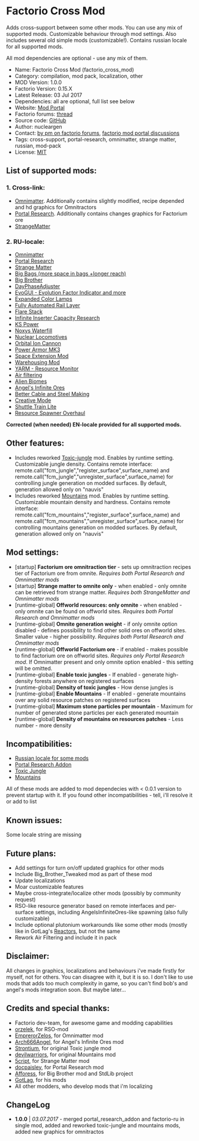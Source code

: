 Factorio Cross Mod
===
Adds cross-support between some other mods. You can use any mix of supported mods. Customizable behaviour through mod settings. Also includes several old simple mods (customizable!). Contains russian locale for all supported mods.

All mod dependencies are optional - use any mix of them.

+ Name: Factorio Cross Mod (factorio_cross_mod)
+ Category: compilation, mod pack, localization, other
+ MOD Version: 1.0.0
+ Factorio Version: 0.15.X
+ Latest Release: 03 Jul 2017
+ Dependencies: all are optional, full list see below
+ Website: [Mod Portal](https://mods.factorio.com/mods/nucleargen/factorio_cross_mod)
+ Factorio forums: [thread](https://forums.factorio.com/viewtopic.php?f=94&t=50522)
+ Source code: [GitHub](https://github.com/nucleargen/factorio_cross_mod)
+ Author: nucleargen
+ Contact: [by pm on factorio forums](https://forums.factorio.com/ucp.php?i=pm&mode=compose&u=20136), [factorio mod portal discussions](https://mods.factorio.com/mods/nucleargen/factorio_cross_mod/discussion)
+ Tags: cross-support, portal-research, omnimatter, strange matter, russian, mod-pack
+ License: [MIT](https://opensource.org/licenses/MIT)

## List of supported mods:
### 1. Cross-link:
+ [Omnimatter](https://mods.factorio.com/mods/EmperorZelos/omnimatter).
Additionally contains slightly modified, recipe depended and hd graphics for Omnitractors
+ [Portal Research](https://mods.factorio.com/mods/docpaisley/portal-research).
Additionally contains changes graphics for Factorium ore
+ [StrangeMatter](https://mods.factorio.com/mods/5cript/StrangeMatter)
### 2. RU-locale:
+ [Omnimatter](https://mods.factorio.com/mods/EmperorZelos/omnimatter)
+ [Portal Research](https://mods.factorio.com/mods/docpaisley/portal-research)
+ [Strange Matter](https://mods.factorio.com/mods/5cript/StrangeMatter)
+ [Big Bags (more space in bags +longer reach)](https://mods.factorio.com/mods/binbinhfr/BigBags)
+ [Big Brother](https://mods.factorio.com/mods/Afforess/Big_Brother)
+ [DayPhaseAdjuster](https://mods.factorio.com/mods/AliceTheGorgon/DayPhaseAdjuster)
+ [EvoGUI - Evolution Factor Indicator and more](https://mods.factorio.com/mods/Narc/EvoGUI)
+ [Expanded Color Lamps](https://mods.factorio.com/mods/Klonan/Expanded_Color_Lamps)
+ [Fully Automated Rail Layer](https://mods.factorio.com/mods/Choumiko/FARL)
+ [Flare Stack](https://mods.factorio.com/mods/GotLag/Flare%20Stack)
+ [Infinite Inserter Capacity Research](https://mods.factorio.com/mods/Emmote/InfiniteInserterCapacity_Research)
+ [KS Power](https://mods.factorio.com/mods/Klonan/KS_Power)
+ [Noxys Waterfill](https://mods.factorio.com/mods/CobaltSky/Noxys_Waterfill)
+ [Nuclear Locomotives](https://mods.factorio.com/mods/GotLag/Nuclear%20Locomotives)
+ [Orbital Ion Cannon](https://mods.factorio.com/mods/Supercheese/Orbital%20Ion%20Cannon)
+ [Power Armor MK3](https://mods.factorio.com/mods/jimmy_1283/Power%20Armor%20MK3)
+ [Space Extension Mod](https://mods.factorio.com/mods/LordKTor/SpaceMod)
+ [Warehousing Mod](https://mods.factorio.com/mods/kingarthur/Warehousing%20v15)
+ [YARM - Resource Monitor](https://mods.factorio.com/mods/Narc/YARM)
+ [Air filtering](https://mods.factorio.com/mods/Schorty/air-filtering)
+ [Alien Biomes](https://mods.factorio.com/mods/Earendel/alien-biomes)
+ [Angel's Infinite Ores](https://mods.factorio.com/mods/Arch666Angel/angelsinfiniteores)
+ [Better Cable and Steel Making](https://mods.factorio.com/mods/LaVADraGoN/cableSteelMaking)
+ [Creative Mode](https://mods.factorio.com/mods/Mooncat/creative-mode)
+ [Shuttle Train Lite](https://mods.factorio.com/mods/folk/folk-shuttle)
+ [Resource Spawner Overhaul](https://mods.factorio.com/mods/orzelek/rso-mod)

**Corrected (when needed) EN-locale provided for all supported mods.**

## Other features:
+ Includes reworked [Toxic-jungle](https://mods.factorio.com/mods/nucleargen/toxic-jungle) mod. Enables by runtime setting. Customizable jungle density.
Contains remote interface: remote.call("fcm_jungle","register_surface",surface_name) and remote.call("fcm_jungle","unregister_surface",surface_name) for controlling jungle generation on modded surfaces. By default, generation allowed only on "nauvis"
+ Includes reworked [Mountains](https://mods.factorio.com/mods/nucleargen/Mountains-up) mod. Enables by runtime setting. Customizable mountain density and hardness.
Contains remote interface: remote.call("fcm_mountains","register_surface",surface_name) and remote.call("fcm_mountains","unregister_surface",surface_name) for controlling mountains generation on modded surfaces. By default, generation allowed only on "nauvis"

## Mod settings:
+ [startup] **Factorium ore omnitraction tier** - sets up omnitraction recipes tier of Factorium ore from omnite. *Requires both Portal Research and Omnimatter mods*
+ [startup] **Strange matter to omnite only** - when enabled - only omnite can be retrieved from strange matter. *Requires both StrangeMatter and Omnimatter mods*
+ [runtime-global] **Offworld resources: only omnite** - when enabled - only omnite can be found on offworld sites. *Requires both Portal Research and Omnimatter mods*
+ [runtime-global] **Omnite generation weight** - if only omnite option disabled - defines possibility to find other solid ores on offworld sites. Smaller value - higher possibility. *Requires both Portal Research and Omnimatter mods*
+ [runtime-global] **Offworld Factorium ore** - if enabled - makes possible to find factorium ore on offworld sites. *Requires only Portal Research mod*. If Omnimatter present and only omnite option enabled - this setting will be omitted.
+ [runtime-global] **Enable toxic jungles** - If enabled - generate high-density forests anywhere on registered surfaces
+ [runtime-global] **Density of toxic jungles** - How dense jungles is
+ [runtime-global] **Enable Mountains** - If enabled - generate mountains over any solid resource patches on registered surfaces
+ [runtime-global] **Maximum stone particles per mountain** - Maximum for number of generated stone particles per each generated mountain
+ [runtime-global] **Density of mountains on resources patches** - Less number - more density

## Incompatibilities:
+ [Russian locale for some mods](https://mods.factorio.com/mods/nucleargen/factorio-ru)
+ [Portal Research Addon](https://mods.factorio.com/mods/nucleargen/portal-research-addon)
+ [Toxic Jungle](https://mods.factorio.com/mods/nucleargen/toxic-jungle)
+ [Mountains](https://mods.factorio.com/mods/nucleargen/Mountains-up)

All of these mods are added to mod dependecies with < 0.0.1 version to prevent startup with it.
If you found other incompatibilities - tell, i'll resolve it or add to list

## Known issues:
Some locale string are missing

## Future plans:
+ Add settings for turn on/off updated graphics for other mods
+ Include Big_Brother_Tweaked mod as part of these mod
+ Update localizations
+ Moar customizable features
+ Maybe cross-integrate/localize other mods (possibly by community request)
+ RSO-like resource generator based on remote interfaces and per-surface settings, including AngelsInfiniteOres-like spawning (also fully customizable)
+ Include optional plutonium workarounds like some other mods (mostly like in GotLag's [Reactors](https://mods.factorio.com/mods/GotLag/Reactors), but not the same
+ Rework Air Filtering and include it in pack

## Disclaimer:
All changes in graphics, localizations and behaviours i've made firstly for myself, not for others. You can disagree with it, but it is so. I don't like to use mods that adds too much complexity in game, so you can't find bob's and angel's mods integration soon. But maybe later...

## Credits and special thanks:
+ Factorio dev-team, for awesome game and modding capabilities
+ [orzelek](https://forums.factorio.com/memberlist.php?mode=viewprofile&u=6678), for RSO-mod
+ [EmprerorZelos](https://forums.factorio.com/memberlist.php?mode=viewprofile&u=14860), for Omnimatter mod
+ [Arch666Angel](https://forums.factorio.com/memberlist.php?mode=viewprofile&u=10813), for Angel's Infinite Ores mod
+ [Strontium](https://forums.factorio.com/memberlist.php?mode=viewprofile&u=5715), for original Toxic jungle mod
+ [devilwarriors](https://forums.factorio.com/memberlist.php?mode=viewprofile&u=12534), for original Mountains mod
+ [5cript](https://forums.factorio.com/memberlist.php?mode=viewprofile&u=25384), for Strange Matter mod
+ [docpaisley](https://forums.factorio.com/memberlist.php?mode=viewprofile&u=17116), for Portal Research mod
+ [Afforess](https://forums.factorio.com/memberlist.php?mode=viewprofile&u=7073), for Big Brother mod and StdLib project
+ [GotLag](https://forums.factorio.com/memberlist.php?mode=viewprofile&u=1561), for his mods
+ All other modders, who develop mods that i'm localizing


ChangeLog
---

+  **1.0.0** | *03.07.2017* - merged portal_research_addon and factorio-ru in single mod, added and reworked toxic-jungle and mountains mods, added new graphics for omnitractos